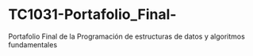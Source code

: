 # TC1031-Portafolio_Final-
Portafolio Final de la Programación de estructuras de datos y algoritmos fundamentales
